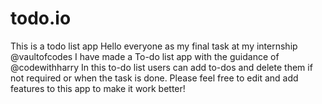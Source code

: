 # todo.io
This is a todo list app
Hello everyone as my final task at my internship @vaultofcodes I have made a To-do list app with the guidance of @codewithharry
In this to-do list users can add to-dos and delete them if not required or when the task is done.
Please feel free to edit and add features to this app to make it work better!
